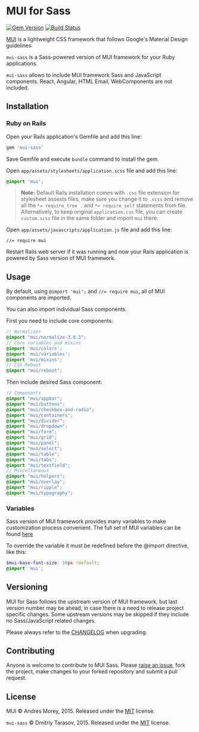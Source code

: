 # MUI for Sass

[![Gem Version](https://badge.fury.io/rb/mui-sass.svg)](http://badge.fury.io/rb/mui-sass)
[![Build Status](https://travis-ci.org/rubysamurai/mui-sass.svg?branch=master)](https://travis-ci.org/rubysamurai/mui-sass)

[MUI](https://www.muicss.com/) is a lightweight CSS framework that follows Google's Material Design guidelines

`mui-sass` is a Sass-powered version of MUI framework for your Ruby applications.

`mui-sass` allows to include MUI framework Sass and JavaScript components. React, Angular, HTML Email, WebComponents are not included.

## Installation

### Ruby on Rails

Open your Rails application's Gemfile and add this line:

```ruby
gem 'mui-sass'
```

Save Gemfile and execute `bundle` command to install the gem.

Open `app/assets/stylesheets/application.scss` file and add this line:

```scss
@import 'mui';
```

> **Note:** Default Rails installation comes with `.css` file extension for stylesheet assests files, make sure you change it to `.scss` and remove all the `*= require_tree .` and `*= require_self` statements from file. Alternatively, to keep original `application.css` file, you can create `custom.scss` file in the same folder and import `mui` there.

Open `app/assets/javascripts/application.js` file and add this line:

````
//= require mui
````

Restart Rails web server if it was running and now your Rails application is powered by Sass version of MUI framework.

## Usage

By default, using `@import 'mui';` and `//= require mui`, all of MUI components are imported.

You can also import individual Sass components.

First you need to include core components:

```scss
// Normalizer
@import "mui/normalize-3.0.3";
// Core variables and mixins
@import 'mui/colors';
@import 'mui/variables';
@import 'mui/mixins';
// CSS Reboot
@import "mui/reboot";
```

Then include desired Sass component:

```scss
// Components
@import "mui/appbar";
@import "mui/buttons";
@import "mui/checkbox-and-radio";
@import "mui/containers";
@import "mui/divider";
@import "mui/dropdown";
@import "mui/form";
@import "mui/grid";
@import "mui/panel";
@import "mui/select";
@import "mui/table";
@import "mui/tabs";
@import "mui/textfield";
// Miscellaneous
@import "mui/helpers";
@import "mui/overlay";
@import "mui/ripple";
@import "mui/typography";
```

### Variables

Sass version of MUI framework provides many variables to make customization process convenient. The full set of MUI variables can be found [here](https://github.com/rubysamurai/mui-sass/blob/master/vendor/assets/stylesheets/mui/_variables.scss)

To override the variable it must be redefined before the @import directive, like this:

```scss
$mui-base-font-size: 16px !default;
@import 'mui';
```

## Versioning

MUI for Sass follows the upstream version of MUI framework, but last version number may be ahead, in case there is a need to release project specific changes. Some upstream versions may be skipped if they include no Sass/JavaScript related changes.

Please always refer to the [CHANGELOG](https://github.com/rubysamurai/mui-sass/blob/master/CHANGELOG.md) when upgrading.

## Contributing

Anyone is welcome to contribute to MUI Sass. Please [raise an issue](https://github.com/rubysamurai/mui-sass/issues), fork the project, make changes to your forked repository and submit a pull request.

## License

MUI © Andres Morey, 2015. Released under the [MIT](https://github.com/muicss/mui/blob/master/LICENSE.txt) license.

`mui-sass` © Dmitriy Tarasov, 2015. Released under the [MIT](https://github.com/rubysamurai/mui-sass/blob/master/LICENSE.txt) license.